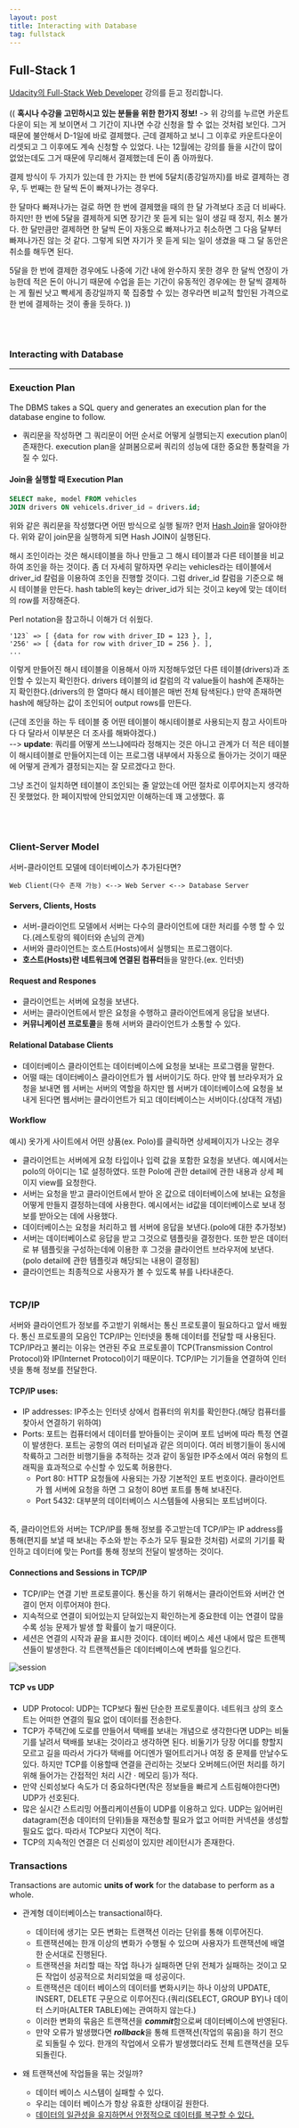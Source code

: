 ```yaml
---
layout: post
title: Interacting with Database
tag: fullstack
---
```



## Full-Stack 1
[Udacity의 Full-Stack Web Developer](https://www.udacity.com/course/full-stack-web-developer-nanodegree--nd0044) 강의를 듣고 정리합니다.
<br>
<br>
(( **혹시나 수강을 고민하시고 있는 분들을 위한 한가지 정보!** -> 위 강의를 누르면 카운트다운이 되는 게 보이면서 그 기간이 지나면 수강 신청을 할 수 없는 것처럼 보인다. 그거 때문에 불안해서 D-1일에 바로 결제했다. 근데 결제하고 보니 그 이후로 카운트다운이 리셋되고 그 이후에도 계속 신청할 수 있었다. 나는 12월에는 강의를 들을 시간이 많이 없었는데도 그거 때문에 무리해서 결제했는데 돈이 좀 아까웠다.

결제 방식이 두 가지가 있는데 한 가지는 한 번에 5달치(종강일까지)를 바로 결제하는 경우, 두 번째는 한 달씩 돈이 빠져나가는 경우다.

한 달마다 빠져나가는 걸로 하면 한 번에 결제했을 때의 한 달 가격보다 조금 더 비싸다. 하지만! 한 번에 5달을 결제하게 되면 장기간 못 듣게 되는 일이 생길 때 정지, 취소 불가다. 한 달만큼만 결제하면 한 달씩 돈이 자동으로 빠져나가고 취소하면 그 다음 달부터 빠져나가진 않는 것 같다. 그렇게 되면 자기가 못 듣게 되는 일이 생겼을 때 그 달 동안은 취소를 해두면 된다.

5달을 한 번에 결제한 경우에도 나중에 기간 내에 완수하지 못한 경우 한 달씩 연장이 가능한데 적은 돈이 아니기 때문에 수업을 듣는 기간이 유동적인 경우에는 한 달씩 결제하는 게 훨씬 낫고 빡세게 종강일까지 쭉 집중할 수 있는 경우라면 비교적 할인된 가격으로 한 번에 결제하는 것이 좋을 듯하다. ))

<br><br>
### Interacting with Database
---

### Exeuction Plan
The DBMS takes a SQL query and generates an execution plan for the database engine to follow.<br>
- 쿼리문을 작성하면 그 쿼리문이 어떤 순서로 어떻게 실행되는지 execution plan이 존재한다. execution plan을 살펴봄으로써 쿼리의 성능에 대한 중요한 통찰력을 가질 수 있다.

#### Join을 실행할 때 Execution Plan
```sql
SELECT make, model FROM vehicles
JOIN drivers ON vehicels.driver_id = drivers.id;
```

위와 같은 쿼리문을 작성했다면 어떤 방식으로 실행 될까?
먼저 [Hash Join](https://www.depesz.com/2013/05/09/explaining-the-unexplainable-part-3/#hash-join)을 알아야한다.
위와 같이 join문을 실행하게 되면 Hash JOIN이 실행된다.

해시 조인이라는 것은 해시테이블을 하나 만들고 그 해시 테이블과 다른 테이블을 비교하여 조인을 하는 것이다.
좀 더 자세히 말하자면 우리는 vehicles라는 테이블에서 driver_id 칼럼을 이용하여 조인을 진행할 것이다.
그럼 driver_id 칼럼을 기준으로 해시 테이블을 만든다. hash table의 key는 driver_id가 되는 것이고 key에 맞는 데이터의 row를 저장해준다.

Perl notation을 참고하니 이해가 더 쉬웠다.
```
'123` => [ {data for row with driver_ID = 123 }, ],
'256' => [ {data for row with driver_ID = 256 }. ],
...
```

이렇게 만들어진 해시 테이블을 이용해서 아까 지정해두었던 다른 테이블(drivers)과 조인할 수 있는지 확인한다.
drivers 테이블의 id 칼럼의 각 value들이 hash에 존재하는지 확인한다.(drivers의 한 열마다 해시 테이블은 매번 전체 탐색된다.)
만약 존재하면 hash에 해당하는 값이 조인되어 output rows를 만든다.

(근데 조인을 하는 두 테이블 중 어떤 테이블이 해시테이블로 사용되는지 참고 사이트마다 다 달라서 이부분은 더 조사를 해봐야겠다.)
<br>--> **update**: 쿼리를 어떻게 쓰느냐에따라 정해지는 것은 아니고 관계가 더 적은 테이블이 해시테이블로 만들어지는데 이는 프로그램 내부에서 자동으로 돌아가는 것이기 때문에 어떻게 관계가 결정되는지는 잘 모르겠다고 한다.

그냥 조건이 일치하면 테이블이 조인되는 줄 알았는데 어떤 절차로 이루어지는지 생각하진 못했었다. 한 페이지밖에 안되었지만 이해하는데 꽤 고생했다. 휴

<br><br>
### Client-Server Model
서버-클라이언트 모델에 데이터베이스가 추가된다면?
```
Web Client(다수 존재 가능) <--> Web Server <--> Database Server
```

#### Servers, Clients, Hosts
- 서버-클라이언트 모델에서 서버는 다수의 클라이언트에 대한 처리를 수행 할 수 있다.(레스토랑의 웨이터와 손님의 관계)
- 서버와 클라이언트는 호스트(Hosts)에서 실행되는 프로그램이다.
- **호스트(Hosts)란 네트워크에 연결된 컴퓨터**들을 말한다.(ex. 인터넷)

#### Request and Respones
- 클라이언트는 서버에 요청을 보낸다.
- 서버는 클라이언트에서 받은 요청을 수행하고 클라이언트에게 응답을 보낸다.
- **커뮤니케이션 프로토콜**을 통해 서버와 클라이언트가 소통할 수 있다.

#### Relational Database Clients
- 데이터베이스 클라이언트는 데이터베이스에 요청을 보내는 프로그램을 말한다.
- 어떨 때는 데이터베이스 클라이언트가 웹 서버이기도 하다. 만약 웹 브라우저가 요청을 보내면 웹 서버는 서버의 역할을 하지만 웹 서버가 데이터베이스에 요청을 보내게 된다면 웹서버는 클라이언트가 되고 데이터베이스는 서버이다.(상대적 개념)


#### Workflow
예시) 옷가게 사이트에서 어떤 상품(ex. Polo)를 클릭하면 상세페이지가 나오는 경우
- 클라이언트는 서버에게 요청 타입이나 입력 값을 포함한 요청을 보낸다. 예시에서는 polo의 아이디는 1로 설정하였다. 또한 Polo에 관한 detail에 관한 내용과 상세 페이지 view를 요청한다. 
- 서버는 요청을 받고 클라이언트에서 받아 온 값으로 데이터베이스에 보내는 요청을 어떻게 만들지 결정하는데에 사용한다. 예시에서는 id값을 데이터베이스로 보내 정보를 받아오는 데에 사용했다.
- 데이터베이스는 요청을 처리하고 웹 서버에 응답을 보낸다.(polo에 대한 추가정보)
- 서버는 데이터베이스로 응답을 받고 그것으로 템플릿을 결정한다. 또한 받은 데이터로 뷰 템플릿을 구성하는데에 이용한 후 그것을 클라이언트 브라우저에 보낸다.(polo detail에 관한 템플릿과 해당되는 내용이 결정됨)
- 클라이언트는 최종적으로 사용자가 볼 수 있도록 뷰를 나타내준다.
<br><br>

### TCP/IP
서버와 클라이언트가 정보를 주고받기 위해서는 통신 프로토콜이 필요하다고 앞서 배웠다. 통신 프로토콜의 모음인 TCP/IP는 인터넷을 통해 데이터를 전달할 때 사용된다. TCP/IP라고 불리는 이유는 연관된 주요 프로토콜이 TCP(Transmission Control Protocol)와 IP(Internet Protocol)이기 때문이다. TCP/IP는 기기들을 연결하여 인터넷을 통해 정보를 전달한다.

#### TCP/IP uses:
- IP addresses: IP주소는 인터넷 상에서 컴퓨터의 위치를 확인한다.(해당 컴퓨터를 찾아서 연결하기 위하여)
- Ports: 포트는 컴퓨터에서 데이터를 받아들이는 곳이며 포트 넘버에 따라 특정 연결이 발생한다. 포트는 공항의 여러 터미널과 같은 의미이다. 여러 비행기들이 동시에 착륙하고 그러한 비행기들을 추적하는 것과 같이 동일한 IP주소에서 여러 유형의 트래픽을 효과적으로 수신할 수 있도록 허용한다.
  - Port 80: HTTP 요청들에 사용되는 가장 기본적인 포트 번호이다. 클라이언트가 웹 서버에 요청을 하면 그 요청이 80번 포트를 통해 보내진다.
  - Port 5432: 대부분의 데이터베이스 시스템들에 사용되는 포트넘버이다.

<br>
즉, 클라이언트와 서버는 TCP/IP를 통해 정보를 주고받는데 TCP/IP는 IP address를 통해(편지를 보낼 때 보내는 주소와 받는 주소가 모두 필요한 것처럼) 서로의 기기를 확인하고 데이터에 맞는 Port를 통해 정보의 전달이 발생하는 것이다.

#### Connections and Sessions in TCP/IP
- TCP/IP는 연결 기반 프로토콜이다. 통신을 하기 위해서는 클라이언트와 서버간 연결이 먼저 이루어져야 한다.
- 지속적으로 연결이 되어있는지 닫혀있는지 확인하는게 중요한데 이는 연결이 많을 수록 성능 문제가 발생 할 확률이 높기 때문이다.
- 세션은 연결의 시작과 끝을 표시한 것이다. 데이터 베이스 세션 내에서 많은 트랜젝션들이 발생한다. 각 트랜젝션들은 데이터베이스에 변화를 일으킨다.

![session](/img/session.jpg)

#### TCP vs UDP
- UDP Protocol: UDP는 TCP보다 훨씬 단순한 프로토콜이다. 네트워크 상의 호스트는 어떠한 연결의 필요 없이 데이터를 전송한다.
- TCP가 주택간에 도로를 만들어서 택배를 보내는 개념으로 생각한다면 UDP는 비둘기를 날려서 택배를 보내는 것이라고 생각하면 된다. 비둘기가 당장 어디를 향할지 모르고 길을 따라서 가다가 택배를 어디엔가 떨어트리거나 여정 중 문제를 만날수도 있다. 하지만 TCP를 이용할때 연결을 관리하는 것보다 오버헤드(어떤 처리를 하기 위해 들어가는 간접적인 처리 시간 · 메모리 등)가 적다.
- 만약 신뢰성보다 속도가 더 중요하다면(작은 정보들을 빠르게 스트림해야한다면) UDP가 선호된다.
- 많은 실시간 스트리밍 어플리케이션들이 UDP를 이용하고 있다. UDP는 잃어버린 datagram(전송 데이터의 단위)들을 재전송할 필요가 없고 어떠한 커넥션을 생성할 필요도 없다. 따라서 TCP보다 지연이 적다. 
- TCP의 지속적인 연결은 더 신뢰성이 있지만 레이턴시가 존재한다.

### Transactions
Transactions are automic **units of work** for the database to perform as a whole.

- 관계형 데이터베이스는 transactional하다.
  - 데이터에 생기는 모든 변화는 트랜잭션 이라는 단위를 통해 이루어진다.
  - 트랜잭션에는 한개 이상의 변화가 수행될 수 있으며 사용자가 트랜잭션에 배열한 순서대로 진행된다.
  - 트랜잭션을 처리할 때는 작업 하나가 실패하면 단위 전체가 실패하는 것이고 모든 작업이 성공적으로 처리되었을 때 성공이다.
  - 트랜잭션은 데이터 베이스의 데이터를 변화시키는 하나 이상의 UPDATE, INSERT, DELETE 구문으로 이루어진다.(쿼리(SELECT, GROUP BY)나 데이터 스키마(ALTER TABLE)에는 관여하지 않는다.)
  - 이러한 변화의 묶음은 트랜잭션을 ***commit***함으로써 데이터베이스에 반영된다.
  - 만약 오류가 발생했다면 ***rollback***을 통해 트랜잭션(작업의 묶음)을 하기 전으로 되돌릴 수 있다. 한개의 작업에서 오류가 발생했더라도 전체 트랜잭션을 모두 되돌린다.
  
- 왜 트랜잭션에 작업들을 묶는 것일까?
  - 데이터 베이스 시스템이 실패할 수 있다.
  - 우리는 데이터 베이스가 항상 유효한 상태이길 원한다.
  - [데이터의 일관성을 유지하면서 안정적으로 데이터를 복구할 수 있다.](https://jerryjerryjerry.tistory.com/48)
